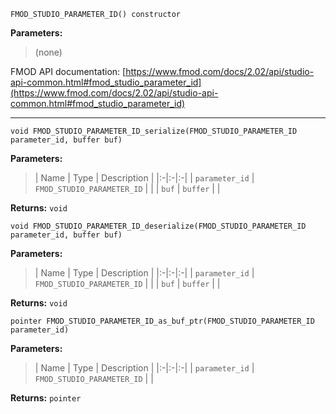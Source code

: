 
`FMOD_STUDIO_PARAMETER_ID() constructor`

**Parameters:**

> (none)

FMOD API documentation: [https://www.fmod.com/docs/2.02/api/studio-api-common.html#fmod_studio_parameter_id](https://www.fmod.com/docs/2.02/api/studio-api-common.html#fmod_studio_parameter_id)

---


`void FMOD_STUDIO_PARAMETER_ID_serialize(FMOD_STUDIO_PARAMETER_ID parameter_id, buffer buf)`

**Parameters:**

> | Name | Type | Description |
  |:-|:-|:-|
  | `parameter_id` | `FMOD_STUDIO_PARAMETER_ID` |  |
  | `buf` | `buffer` |  |

**Returns:** `void`



`void FMOD_STUDIO_PARAMETER_ID_deserialize(FMOD_STUDIO_PARAMETER_ID parameter_id, buffer buf)`

**Parameters:**

> | Name | Type | Description |
  |:-|:-|:-|
  | `parameter_id` | `FMOD_STUDIO_PARAMETER_ID` |  |
  | `buf` | `buffer` |  |

**Returns:** `void`



`pointer FMOD_STUDIO_PARAMETER_ID_as_buf_ptr(FMOD_STUDIO_PARAMETER_ID parameter_id)`

**Parameters:**

> | Name | Type | Description |
  |:-|:-|:-|
  | `parameter_id` | `FMOD_STUDIO_PARAMETER_ID` |  |

**Returns:** `pointer`


